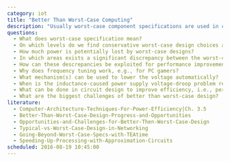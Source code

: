 ```yaml
---
category: iot
title: "Better Than Worst-Case Computing"
description: "Usually worst-case component specifications are used in component design. Given that most systems operate under typical conditions rather than worst-case conditions, this implies a significant performance cost."
questions:
  - What does worst-case specification mean?
  - On which levels do we find conservative worst-case design choices and why?
  - How much power is potentially lost by worst-case designs?
  - In which areas exists a significant discrepancy between the worst-case specification and the typical runtime conditions?
  - How can these descrepancies be exploited for performance improvements?
  - Why does frequency tuning work, e.g., for PC gamers?
  - What mechanism(s) can be used to lower the voltage automatically?
  - When is the inductance-caused power supply voltage-droop problem relevant?
  - What can be done in circuit design to improve efficiency, i.e., perform TCO?
  - What are the biggest challenges of better than worst-case design?
literature:
  - Computer-Architecture-Techniques-For-Power-Efficiency|Ch. 3.5
  - Better-Than-Worst-Case-Design-Progress-and-Opportunities
  - Opportunities-and-Challenges-for-Better-Then-Worst-Case-Design
  - Typical-vs-Worst-Case-Design-in-Networking
  - Going-Beyond-Worst-Case-Specs-with-TEAtime
  - Speeding-Up-Processing-with-Approximation-Circuits
scheduled: 2016-08-19 10:45:00
---
```

